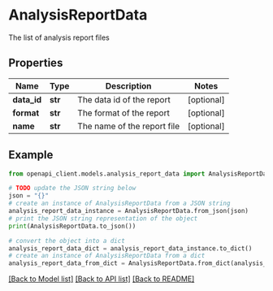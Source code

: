 # AnalysisReportData

The list of analysis report files

## Properties

Name | Type | Description | Notes
------------ | ------------- | ------------- | -------------
**data_id** | **str** | The data id of the report | [optional] 
**format** | **str** | The format of the report | [optional] 
**name** | **str** | The name of the report file | [optional] 

## Example

```python
from openapi_client.models.analysis_report_data import AnalysisReportData

# TODO update the JSON string below
json = "{}"
# create an instance of AnalysisReportData from a JSON string
analysis_report_data_instance = AnalysisReportData.from_json(json)
# print the JSON string representation of the object
print(AnalysisReportData.to_json())

# convert the object into a dict
analysis_report_data_dict = analysis_report_data_instance.to_dict()
# create an instance of AnalysisReportData from a dict
analysis_report_data_from_dict = AnalysisReportData.from_dict(analysis_report_data_dict)
```
[[Back to Model list]](../README.md#documentation-for-models) [[Back to API list]](../README.md#documentation-for-api-endpoints) [[Back to README]](../README.md)


